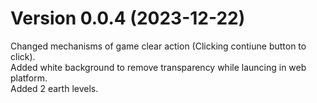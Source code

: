 # Version 0.0.4 (2023-12-22)

Changed mechanisms of game clear action (Clicking contiune button to click).  
Added white background to remove transparency while launcing in web platform.  
Added 2 earth levels.